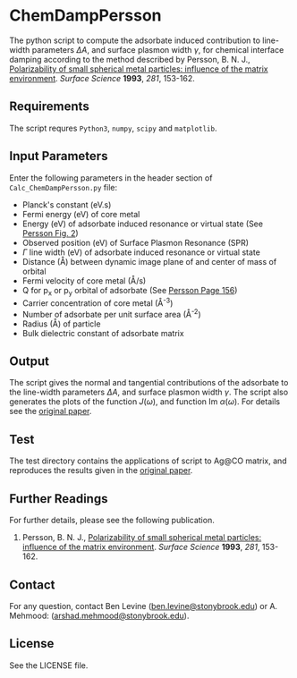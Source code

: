 ChemDampPersson
===

The python script to compute the adsorbate induced contribution to line-width parameters $\Delta A$, and surface plasmon width 	$\gamma$, for chemical interface damping according to the method described by Persson, B. N. J., [Polarizability of small spherical metal particles: influence of the matrix environment](https://www.sciencedirect.com/science/article/abs/pii/003960289390865H). *Surface Science* **1993**, *281*, 153-162.

## Requirements
The script requres `Python3`, `numpy`, `scipy` and `matplotlib`. 

## Input Parameters
Enter the following parameters in the header section of `Calc_ChemDampPersson.py` file:  
* Planck's constant (eV.s)
* Fermi energy (eV) of core metal
* Energy (eV) of adsorbate induced resonance or virtual state (See [Persson Fig. 2](https://www.sciencedirect.com/science/article/abs/pii/003960289390865H))
* Observed position (eV) of Surface Plasmon Resonance (SPR)
* $\Gamma$ line width (eV) of adsorbate induced resonance or virtual state 
* Distance (Å) between dynamic image plane of and center of mass of orbital 
* Fermi velocity of core metal (Å/s)
* Q for p<sub>x</sub> or p<sub>y</sub> orbital of adsorbate (See [Persson Page 156](https://www.sciencedirect.com/science/article/abs/pii/003960289390865H))
* Carrier concentration of core metal (Å<sup>-3</sup>)
* Number of adsorbate per unit surface area (Å<sup>-2</sup>)
* Radius (Å) of particle
* Bulk dielectric constant of adsorbate matrix

## Output
The script gives the normal and tangential contributions of the adsorbate to the line-width parameters $\Delta A$, and surface plasmon width $\gamma$. The script also generates the plots of the function *J*($\omega$), and function Im $\alpha$($\omega$). For details see the [original paper](https://www.sciencedirect.com/science/article/abs/pii/003960289390865H).      

 ## Test
The test directory contains the applications of script to Ag@CO matrix, and reproduces the results given in the [original paper](https://www.sciencedirect.com/science/article/abs/pii/003960289390865H).

 ## Further Readings
For further details, please see the following publication.

1. Persson, B. N. J., [Polarizability of small spherical metal particles: influence of the matrix environment](https://www.sciencedirect.com/science/article/abs/pii/003960289390865H). *Surface Science* **1993**, *281*, 153-162.

## Contact
For any question, contact Ben Levine (ben.levine@stonybrook.edu) or A. Mehmood: (arshad.mehmood@stonybrook.edu).

## License
See the LICENSE file.